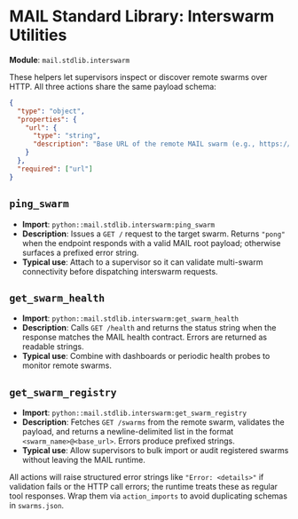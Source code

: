 # MAIL Standard Library: Interswarm Utilities

**Module**: `mail.stdlib.interswarm`

These helpers let supervisors inspect or discover remote swarms over HTTP. All three actions share the same payload schema:

```json
{
  "type": "object",
  "properties": {
    "url": {
      "type": "string",
      "description": "Base URL of the remote MAIL swarm (e.g., https://demo.example.com)"
    }
  },
  "required": ["url"]
}
```

## `ping_swarm`
- **Import**: `python::mail.stdlib.interswarm:ping_swarm`
- **Description**: Issues a `GET /` request to the target swarm. Returns `"pong"` when the endpoint responds with a valid MAIL root payload; otherwise surfaces a prefixed error string.
- **Typical use**: Attach to a supervisor so it can validate multi-swarm connectivity before dispatching interswarm requests.

## `get_swarm_health`
- **Import**: `python::mail.stdlib.interswarm:get_swarm_health`
- **Description**: Calls `GET /health` and returns the status string when the response matches the MAIL health contract. Errors are returned as readable strings.
- **Typical use**: Combine with dashboards or periodic health probes to monitor remote swarms.

## `get_swarm_registry`
- **Import**: `python::mail.stdlib.interswarm:get_swarm_registry`
- **Description**: Fetches `GET /swarms` from the remote swarm, validates the payload, and returns a newline-delimited list in the format `<swarm_name>@<base_url>`. Errors produce prefixed strings.
- **Typical use**: Allow supervisors to bulk import or audit registered swarms without leaving the MAIL runtime.

All actions will raise structured error strings like `"Error: <details>"` if validation fails or the HTTP call errors; the runtime treats these as regular tool responses. Wrap them via `action_imports` to avoid duplicating schemas in `swarms.json`.
